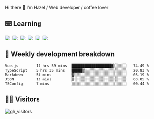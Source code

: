 
Hi there 👋 I’m Hazel / Web developer / coffee lover

## ⌨️ Learning

<samp>
 <a href="https://github.com/vuejs/core"><img src="https://api.iconify.design/logos:vue.svg" /></a>
  <a href="https://github.com/vuejs/core"><img src="https://api.iconify.design/logos:react.svg" /></a>
  <a href="https://github.com/solidjs/solid"><img src="https://api.iconify.design/logos:solidjs.svg" /></a>
  <a href="https://github.com/vitejs/vite"><img src="https://api.iconify.design/logos:vitejs.svg" /></a>
  <a href="https://github.com/microsoft/TypeScript"><img src="https://api.iconify.design/logos:typescript-icon.svg" /></a> 
  <a href="https://github.com/unocss/unocss"><img src="https://api.iconify.design/logos:unocss.svg" /></a>
  

</samp>


## 🦀 Weekly development breakdown

<!--START_SECTION:waka-->

```txt
Vue.js        19 hrs 59 mins  ██████████████████▓░░░░░░   74.49 %
TypeScript    5 hrs 35 mins   █████▒░░░░░░░░░░░░░░░░░░░   20.83 %
Markdown      51 mins         ▓░░░░░░░░░░░░░░░░░░░░░░░░   03.19 %
JSON          13 mins         ▒░░░░░░░░░░░░░░░░░░░░░░░░   00.85 %
TSConfig      7 mins          ░░░░░░░░░░░░░░░░░░░░░░░░░   00.44 %
```

<!--END_SECTION:waka-->
## 👬🏻 Visitors

![gh_visitors](https://profile-counter.glitch.me/Hazel-Lin/count.svg)

